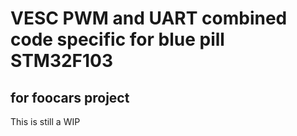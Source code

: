 # VESC PWM and UART combined code specific for blue pill STM32F103

## for foocars project

This is still a WIP